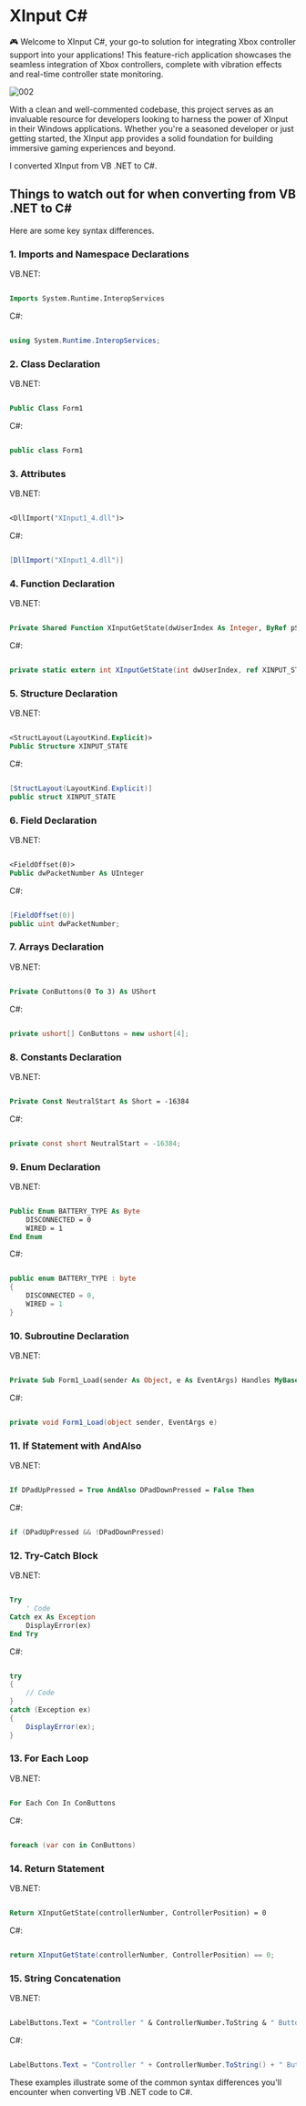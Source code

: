 # XInput C#

🎮 Welcome to XInput C#, your go-to solution for integrating Xbox controller support into your applications! This feature-rich application showcases the seamless integration of Xbox controllers, complete with vibration effects and real-time controller state monitoring.


![002](https://github.com/user-attachments/assets/a2e785c8-6ba1-4075-b337-2aaee643cd30)



With a clean and well-commented codebase, this project serves as an invaluable resource for developers looking to harness the power of XInput in their Windows applications. Whether you're a seasoned developer or just getting started, the XInput app provides a solid foundation for building immersive gaming experiences and beyond.



I converted XInput from VB .NET to C#.



## Things to watch out for when converting from VB .NET to C#

Here are some key syntax differences.

### 1. Imports and Namespace Declarations

VB.NET:

```vb

Imports System.Runtime.InteropServices

```
C#:

```csharp

using System.Runtime.InteropServices;

```

### 2. Class Declaration

VB.NET:

```vb

Public Class Form1

```

C#:

```csharp

public class Form1

```

### 3. Attributes

VB.NET:

```vb

<DllImport("XInput1_4.dll")>

```

C#:

```csharp

[DllImport("XInput1_4.dll")]

```

### 4. Function Declaration

VB.NET:

```vb

Private Shared Function XInputGetState(dwUserIndex As Integer, ByRef pState As XINPUT_STATE) As Integer

```

C#:

```csharp

private static extern int XInputGetState(int dwUserIndex, ref XINPUT_STATE pState);

```

### 5. Structure Declaration

VB.NET:

```vb

<StructLayout(LayoutKind.Explicit)>
Public Structure XINPUT_STATE

```

C#:

```csharp

[StructLayout(LayoutKind.Explicit)]
public struct XINPUT_STATE

```

### 6. Field Declaration

VB.NET:

```vb

<FieldOffset(0)>
Public dwPacketNumber As UInteger

```

C#:

```csharp

[FieldOffset(0)]
public uint dwPacketNumber;

```

### 7. Arrays Declaration

VB.NET:

```vb

Private ConButtons(0 To 3) As UShort

```

C#:

```csharp

private ushort[] ConButtons = new ushort[4];

```

### 8. Constants Declaration

VB.NET:

```vb

Private Const NeutralStart As Short = -16384

```

C#:

```csharp

private const short NeutralStart = -16384;

```

### 9. Enum Declaration

VB.NET:

```vb

Public Enum BATTERY_TYPE As Byte
    DISCONNECTED = 0
    WIRED = 1
End Enum

```

C#:

```csharp

public enum BATTERY_TYPE : byte
{
    DISCONNECTED = 0,
    WIRED = 1
}

```

### 10. Subroutine Declaration

VB.NET:

```vb

Private Sub Form1_Load(sender As Object, e As EventArgs) Handles MyBase.Load

```

C#:

```csharp

private void Form1_Load(object sender, EventArgs e)

```

### 11. If Statement with AndAlso

VB.NET:

```vb

If DPadUpPressed = True AndAlso DPadDownPressed = False Then

```

C#:

```csharp

if (DPadUpPressed && !DPadDownPressed)

```

### 12. Try-Catch Block

VB.NET:

```vb

Try
    ' Code
Catch ex As Exception
    DisplayError(ex)
End Try

```

C#:

```csharp

try
{
    // Code
}
catch (Exception ex)
{
    DisplayError(ex);
}

```

### 13. For Each Loop

VB.NET:

```vb

For Each Con In ConButtons

```

C#:

```csharp

foreach (var con in ConButtons)

```

### 14. Return Statement

VB.NET:

```vb

Return XInputGetState(controllerNumber, ControllerPosition) = 0

```

C#:

```csharp

return XInputGetState(controllerNumber, ControllerPosition) == 0;

```

### 15. String Concatenation

VB.NET:

```vb

LabelButtons.Text = "Controller " & ControllerNumber.ToString & " Button: Up"

```

C#:

```csharp

LabelButtons.Text = "Controller " + ControllerNumber.ToString() + " Button: Up";

```

These examples illustrate some of the common syntax differences you'll encounter when converting VB .NET code to C#.




